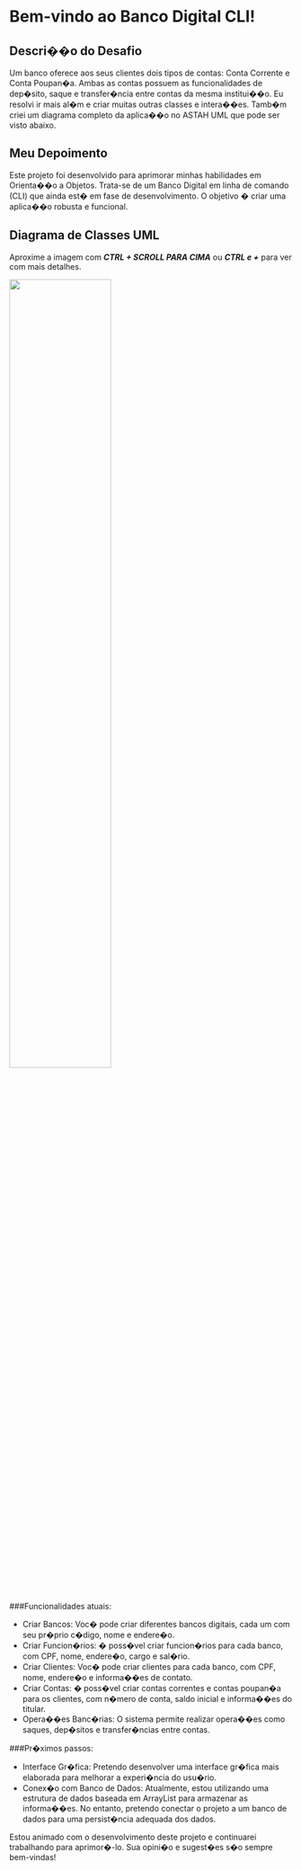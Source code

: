 # Bem-vindo ao Banco Digital CLI!

## Descri��o do Desafio

Um banco oferece aos seus clientes dois tipos de contas: Conta Corrente e Conta Poupan�a. Ambas as contas possuem as funcionalidades de dep�sito, saque e transfer�ncia entre contas da mesma institui��o. Eu resolvi ir mais al�m e criar muitas outras classes e intera��es. Tamb�m criei um diagrama completo da aplica��o no ASTAH UML que pode ser visto abaixo.

## Meu Depoimento

Este projeto foi desenvolvido para aprimorar minhas habilidades em Orienta��o a Objetos. Trata-se de um Banco Digital em linha de comando (CLI) que ainda est� em fase de desenvolvimento. O objetivo � criar uma aplica��o robusta e funcional.

## Diagrama de Classes UML

Aproxime a imagem com ***CTRL + SCROLL PARA CIMA*** ou ***CTRL e +*** para ver com mais detalhes.

<img src="/src/imgs/cortada-diagrama-banco-digita.jpg" width="60%">

###Funcionalidades atuais:
- Criar Bancos: Voc� pode criar diferentes bancos digitais, cada um com seu pr�prio c�digo, nome e endere�o.
- Criar Funcion�rios: � poss�vel criar funcion�rios para cada banco, com CPF, nome, endere�o, cargo e sal�rio.
- Criar Clientes: Voc� pode criar clientes para cada banco, com CPF, nome, endere�o e informa��es de contato.
- Criar Contas: � poss�vel criar contas correntes e contas poupan�a para os clientes, com n�mero de conta, saldo inicial e informa��es do titular.
- Opera��es Banc�rias: O sistema permite realizar opera��es como saques, dep�sitos e transfer�ncias entre contas.

###Pr�ximos passos:
- Interface Gr�fica: Pretendo desenvolver uma interface gr�fica mais elaborada para melhorar a experi�ncia do usu�rio.
- Conex�o com Banco de Dados: Atualmente, estou utilizando uma estrutura de dados baseada em ArrayList para armazenar as informa��es. No entanto, pretendo conectar o projeto a um banco de dados para uma persist�ncia adequada dos dados.

Estou animado com o desenvolvimento deste projeto e continuarei trabalhando para aprimor�-lo. Sua opini�o e sugest�es s�o sempre bem-vindas!